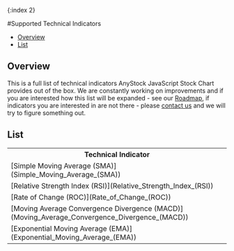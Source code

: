 {:index 2}

#Supported Technical Indicators

* [Overview](#overview)
* [List](#List)

## Overview

This is a full list of technical indicators AnyStock JavaScript Stock Chart provides out of the box. We are constantly working on improvements and if you are interested how this list will be expanded - see our [Roadmap](http://www.anychart.com/products/anystock/roadmap/), if indicators you are interested in are not there - please [contact us](http://www.anychart.com/support/) and we will try to figure something out.

## List

<table>
		<tbody>
			<tr>
				<th>Technical Indicator</th>
			</tr>
			<tr>
				<td>[Simple Moving Average (SMA)](Simple_Moving_Average_(SMA))</td>
			</tr>
			<tr>
				<td>[Relative Strength Index (RSI)](Relative_Strength_Index_(RSI))</td>
			</tr>
			<tr>
				<td>[Rate of Change (ROC)](Rate_of_Change_(ROC))</td>
			</tr>
			<tr>
				<td>[Moving Average Convergence Divergence (MACD)](Moving_Average_Convergence_Divergence_(MACD))</td>
			</tr>
			<tr>
				<td>[Exponential Moving Average (EMA)](Exponential_Moving_Average_(EMA))</td>
			</tr>			
		</tbody>
</table>
